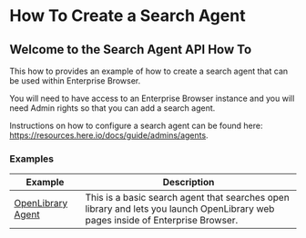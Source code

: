 
# How To Create a Search Agent

## Welcome to the Search Agent API How To

This how to provides an example of how to create a search agent that can be used within Enterprise Browser.

You will need to have access to an Enterprise Browser instance and you will need Admin rights so that you can add a search agent.

Instructions on how to configure a search agent can be found here: <https://resources.here.io/docs/guide/admins/agents>.

### Examples

| Example                                                                 | Description                                                                                                                 |
| ----------------------------------------------------------------------- | --------------------------------------------------------------------------------------------------------------------------- |
| [OpenLibrary Agent](./agents/openlibrary/README.md)   | This is a basic search agent that searches open library and lets you launch OpenLibrary web pages inside of Enterprise Browser.  |
